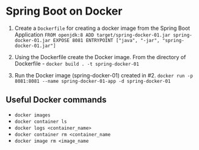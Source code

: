 # Spring Boot on Docker

1. Create a `Dockerfile` for creating a docker image from the Spring Boot Application
`FROM openjdk:8
ADD target/spring-docker-01.jar spring-docker-01.jar
EXPOSE 8081
ENTRYPOINT ["java", "-jar", "spring-docker-01.jar"]`

2. Using the Dockerfile create the Docker image.
From the directory of Dockerfile - `docker build . -t spring-docker-01`

3. Run the Docker image (spring-docker-01) created in #2.
`docker run -p 8081:8081 --name spring-docker-01-app -d spring-docker-01`

## Useful Docker commands
- `docker images`
- `docker container ls`
- `docker logs <container_name>`
- `docker container rm <container_name`
- `docker image rm <image_name`
